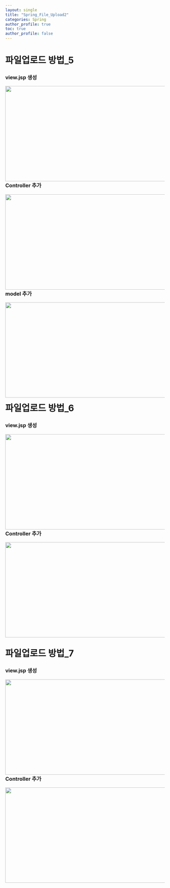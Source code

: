 ```yaml
---
layout: single
title: "Spring_File_Upload2"
categories: Spring
author_profile: true
toc: true
author_profile: false
---
```


<h1>파일업로드 방법_5</h1>

<h3>view.jsp 생성</h3>

<img src="https://hakcoding.github.io/img/day06_ex052.png" width="600" height="300" align="left">

<h3>Controller 추가</h3>

<img src="https://hakcoding.github.io/img/day06_ex051.png" width="600" height="300" align="left">
<br>
<h3>model 추가</h3>

<img src="https://hakcoding.github.io/img/dya06_ex053.png" width="600" height="300" align="left">
<br><br><br><br><br><br><br><br><br><br><br><br><br><br><br><br>
<h1>파일업로드 방법_6</h1>

<h3>view.jsp 생성</h3>

<img src="https://hakcoding.github.io/img/day06_ex061.png" width="600" height="300" align="left">

<h3>Controller 추가</h3>

<img src="https://hakcoding.github.io/img/day06_ex062.png" width="600" height="300" align="left">
<br><br><br><br><br><br><br><br><br><br><br><br><br><br><br><br><br>
<h1>파일업로드 방법_7</h1>

<h3>view.jsp 생성</h3>

<img src="https://hakcoding.github.io/img/day06_ex071.png" width="600" height="300" align="left">

<h3>Controller 추가</h3>

<img src="https://hakcoding.github.io/img/day06_ex072.png" width="600" height="300" align="left">
